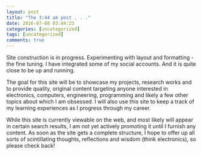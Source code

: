 ```yaml
---
layout: post
title: "The 3:44 am post . . ."
date: 2016-07-08 03:44:23
categories: [uncategorized]
tags: [uncategorized]
comments: true
---
```

Site construction is in progress. Experimenting with layout and formatting - the fine tuning. I have integrated some of my social accounts. And it is quite close to be up and running.

The goal for this site will be to showcase my projects, research works and to provide quality, original content targeting anyone interested in electronics, computers, engineering, programming and likely a few other topics about which I am obsessed. I will also use this site to keep a track of my learning experiences as I progress through my career.

While this site is currently viewable on the web, and most likely will appear in certain search results, I am not yet actively promoting it until I furnish any content. As soon as the site gets a complete structure, I hope to offer up all sorts of scintillating thoughts, reflections and wisdom (think electronics), so please check back!
